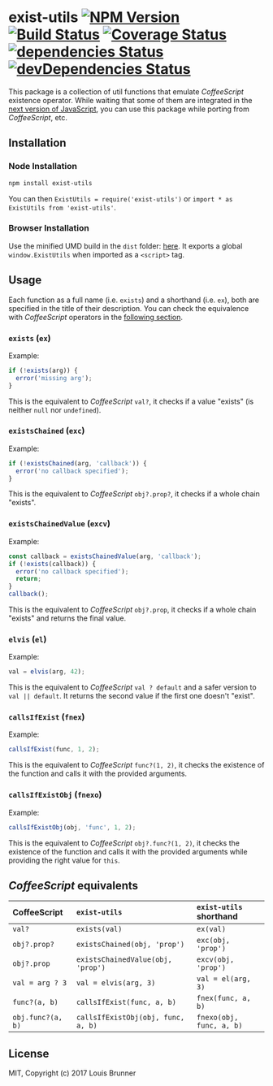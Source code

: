 # exist-utils [![NPM Version][npm-image]][npm-url] [![Build Status][travis-image]][travis-url] [![Coverage Status][coveralls-image]][coveralls-url] [![dependencies Status][deps-image]][deps-url] [![devDependencies Status][deps-dev-image]][deps-dev-url]

This package is a collection of util functions that emulate _CoffeeScript_ existence operator.
While waiting that some of them are integrated in the [next version of JavaScript](https://github.com/tc39/proposals), you can use this package while porting from _CoffeeScript_, etc.


## Installation

### Node Installation

```sh
npm install exist-utils
```

You can then `ExistUtils = require('exist-utils')` or `import * as ExistUtils from 'exist-utils'`.

### Browser Installation

Use the minified UMD build in the `dist` folder: [here](dist/exist-utils.min.js).
It exports a global `window.ExistUtils` when imported as a `<script>` tag.


## Usage

Each function as a full name (i.e. `exists`) and a shorthand (i.e. `ex`), both are specified in the title of their description.
You can check the equivalence with _CoffeeScript_ operators in the [following section](#coffeescript-equivalents).

### `exists` (`ex`)

Example:
```js
if (!exists(arg)) {
  error('missing arg');
}
```

This is the equivalent to _CoffeeScript_ `val?`, it checks if a value "exists" (is neither `null` nor `undefined`).

### `existsChained` (`exc`)

Example:
```js
if (!existsChained(arg, 'callback')) {
  error('no callback specified');
}
```

This is the equivalent to _CoffeeScript_ `obj?.prop?`, it checks if a whole chain "exists".

### `existsChainedValue` (`excv`)

Example:
```js
const callback = existsChainedValue(arg, 'callback');
if (!exists(callback)) {
  error('no callback specified');
  return;
}
callback();
```

This is the equivalent to _CoffeeScript_ `obj?.prop`, it checks if a whole chain "exists" and returns the final value.

### `elvis` (`el`)

Example:
```js
val = elvis(arg, 42);
```

This is the equivalent to _CoffeeScript_ `val ? default` and a safer version to `val || default`.
It returns the second value if the first one doesn't "exist".

### `callsIfExist` (`fnex`)

Example:
```js
callsIfExist(func, 1, 2);
```

This is the equivalent to _CoffeeScript_ `func?(1, 2)`, it checks the existence of the function and calls it with the provided arguments.

### `callsIfExistObj` (`fnexo`)

Example:
```js
callsIfExistObj(obj, 'func', 1, 2);
```

This is the equivalent to _CoffeeScript_ `obj?.func?(1, 2)`, it checks the existence of the function and calls it with the provided arguments while providing the right value for `this`.


## _CoffeeScript_ equivalents

| CoffeeScript             | `exist-utils`                      | `exist-utils` shorthand    |
|:-------------------------|:-----------------------------------|:---------------------------|
| `val?`                   | `exists(val)`                      | `ex(val)`                  |
| `obj?.prop?`             | `existsChained(obj, 'prop')`       | `exc(obj, 'prop')`         |
| `obj?.prop`              | `existsChainedValue(obj, 'prop')`  | `excv(obj, 'prop')`        |
| `val = arg ? 3`          | `val = elvis(arg, 3)`              | `val = el(arg, 3)`         |
| `func?(a, b)`            | `callsIfExist(func, a, b)`         | `fnex(func, a, b)`         |
| `obj.func?(a, b)`        | `callsIfExistObj(obj, func, a, b)` | `fnexo(obj, func, a, b)`   |


## License

MIT, Copyright (c) 2017 Louis Brunner



[npm-image]: https://img.shields.io/npm/v/exist-utils.svg
[npm-url]: https://npmjs.org/package/exist-utils
[travis-image]: https://travis-ci.org/LouisBrunner/exist-utils.svg?branch=master
[travis-url]: https://travis-ci.org/LouisBrunner/exist-utils
[coveralls-image]: https://coveralls.io/repos/github/LouisBrunner/exist-utils/badge.svg?branch=master
[coveralls-url]: https://coveralls.io/github/LouisBrunner/exist-utils?branch=master
[deps-image]: https://david-dm.org/louisbrunner/exist-utils/status.svg
[deps-url]: https://david-dm.org/louisbrunner/exist-utils
[deps-dev-image]: https://david-dm.org/louisbrunner/exist-utils/dev-status.svg
[deps-dev-url]: https://david-dm.org/louisbrunner/exist-utils?type=dev
